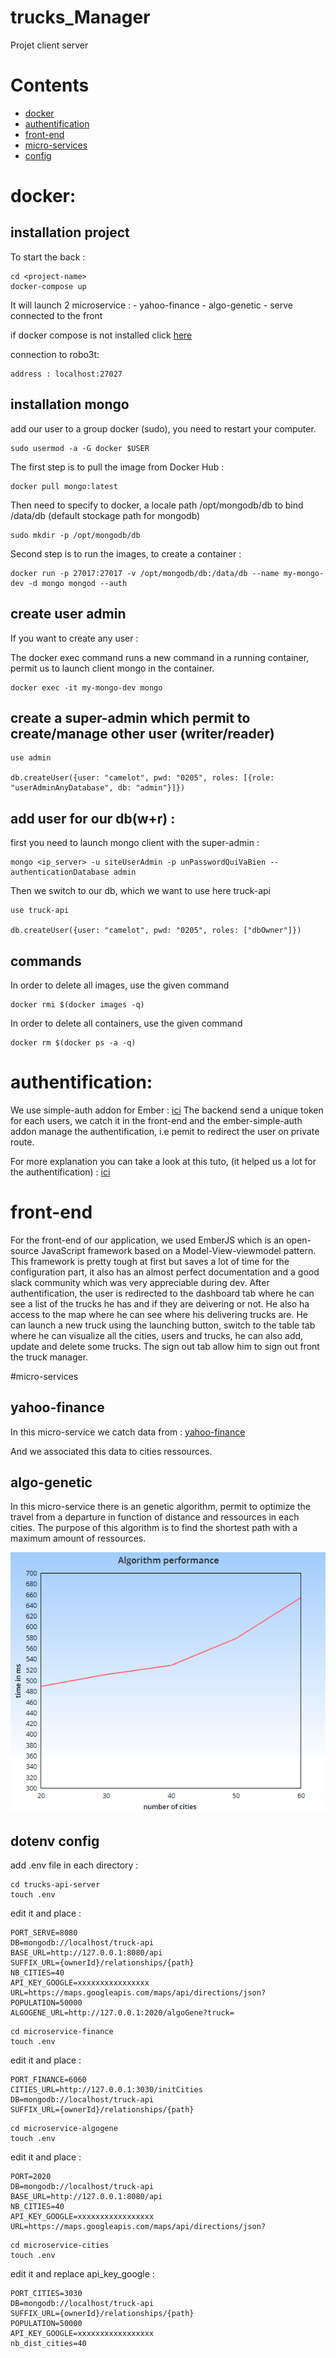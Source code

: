 # trucks_Manager
Projet client server 


# Contents
* [docker](#docker)
* [authentification](#authentification)
* [front-end](#front-end)
* [micro-services](#micro-services)
* [config](#config)





# docker:

installation project
------------------
To start the back :
```
cd <project-name>
docker-compose up
```
It will launch 2 microservice : 
    - yahoo-finance
    - algo-genetic
    - serve connected to the front
    
    
    
if docker compose is not installed click [here](https://docs.docker.com/compose/install/)

connection to robo3t: 
```
address : localhost:27027
```
installation mongo 
------------------


add our user to a group docker (sudo), you need to restart your computer.

```
sudo usermod -a -G docker $USER
```
The first step is to pull the image from Docker Hub :
```
docker pull mongo:latest
```
Then need to specify to docker, a locale path /opt/mongodb/db to bind  /data/db (default stockage path for mongodb)
```
sudo mkdir -p /opt/mongodb/db 
```
Second step is to run the images, to create a container : 

```
docker run -p 27017:27017 -v /opt/mongodb/db:/data/db --name my-mongo-dev -d mongo mongod --auth
```
create user admin
------------------


If you want to create any user : 

The docker exec command runs a new command in a running container, permit us to launch client mongo in the container.

```
docker exec -it my-mongo-dev mongo
```
create a super-admin which permit to create/manage other user (writer/reader) 
------------------

```
use admin

db.createUser({user: "camelot", pwd: "0205", roles: [{role: "userAdminAnyDatabase", db: "admin"}]})

```
add user for our db(w+r) :
------------------

first you need to launch mongo client with the super-admin :
```
mongo <ip_server> -u siteUserAdmin -p unPasswordQuiVaBien --authenticationDatabase admin
```
Then we switch to our db, which we want to use here truck-api

```
use truck-api

db.createUser({user: "camelot", pwd: "0205", roles: ["dbOwner"]})

```
commands
------------------



In order to delete all images, use the given command
```
docker rmi $(docker images -q)
```

In order to delete all containers, use the given command
```
docker rm $(docker ps -a -q)
```

# authentification:
We use simple-auth addon for Ember :
[ici](https://github.com/simplabs/ember-simple-auth)
The backend send a unique token for each users, we catch it in the front-end and the ember-simple-auth addon manage the authentification, 
i.e pemit to redirect the user on private route.
 
For more explanation you can take a look at this tuto, (it helped us a lot for the authentification) : 
[ici](https://scotch.io/tutorials/authenticate-a-node-js-api-with-json-web-tokens)

# front-end
For the front-end of our application, we used EmberJS which is an open-source JavaScript framework based on a Model-View-viewmodel pattern.
This framework is pretty tough at first but saves a lot of time for the configuration part, it also has an almost perfect documentation and a good slack community which was very appreciable during dev.
After authentification, the user is redirected to the dashboard tab where he can see a list of the trucks he has and if they are deivering or not. He also ha access to the map where he can see where his delivering trucks are.
He can launch a new truck using the launching button, switch to the table tab where he can visualize all the cities, users and trucks, he can also add, update and delete some trucks.
The sign out tab allow him to sign out front the truck manager.



#micro-services

 yahoo-finance
------------------
In this micro-service we catch data from :
[yahoo-finance](https://www.npmjs.com/package/yahoo-finance)

And we associated this data to cities ressources.

algo-genetic
------------------

In this micro-service there is an genetic algorithm, permit to optimize the travel from a  departure
in function of distance and ressources in each cities. The purpose of this algorithm is to find the shortest path with a maximum
amount of ressources. 

![alt text](images/graph_algo.png "Description goes here")


dotenv config
------------------

add .env file in each directory : 
```
cd trucks-api-server
touch .env
```
edit it and place : 
```
PORT_SERVE=8080
DB=mongodb://localhost/truck-api
BASE_URL=http://127.0.0.1:8080/api
SUFFIX_URL={ownerId}/relationships/{path}
NB_CITIES=40
API_KEY_GOOGLE=xxxxxxxxxxxxxxxx
URL=https://maps.googleapis.com/maps/api/directions/json?
POPULATION=50000
ALGOGENE_URL=http://127.0.0.1:2020/algoGene?truck=
```

```
cd microservice-finance
touch .env
```
edit it and place : 
```
PORT_FINANCE=6060
CITIES_URL=http://127.0.0.1:3030/initCities
DB=mongodb://localhost/truck-api
SUFFIX_URL={ownerId}/relationships/{path}
```



```
cd microservice-algogene
touch .env
```
edit it and place : 
```
PORT=2020
DB=mongodb://localhost/truck-api
BASE_URL=http://127.0.0.1:8080/api
NB_CITIES=40
API_KEY_GOOGLE=xxxxxxxxxxxxxxxxx
URL=https://maps.googleapis.com/maps/api/directions/json?
```

```
cd microservice-cities
touch .env
```
edit it and replace api_key_google : 
```
PORT_CITIES=3030
DB=mongodb://localhost/truck-api
SUFFIX_URL={ownerId}/relationships/{path}
POPULATION=50000
API_KEY_GOOGLE=xxxxxxxxxxxxxxxxx
nb_dist_cities=40
```
